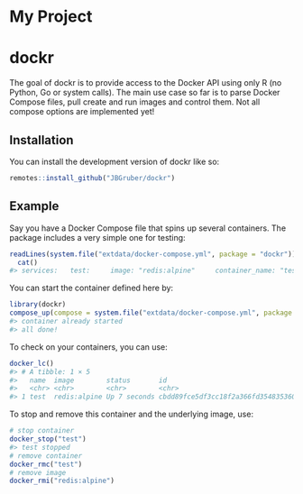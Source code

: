 My Project
================

<!-- README.md is generated from README.Rmd. Please edit that file -->

# dockr

<!-- badges: start -->
<!-- badges: end -->

The goal of dockr is to provide access to the Docker API using only R
(no Python, Go or system calls). The main use case so far is to parse
Docker Compose files, pull create and run images and control them. Not
all compose options are implemented yet!

## Installation

You can install the development version of dockr like so:

``` r
remotes::install_github("JBGruber/dockr")
```

## Example

Say you have a Docker Compose file that spins up several containers. The
package includes a very simple one for testing:

``` r
readLines(system.file("extdata/docker-compose.yml", package = "dockr")) |> 
  cat()
#> services:   test:     image: "redis:alpine"     container_name: "test"     ports:       - "8000:5000"     command: ["sleep", "120"]  networks:   test-net:
```

You can start the container defined here by:

``` r
library(dockr)
compose_up(compose = system.file("extdata/docker-compose.yml", package = "dockr"))
#> container already started
#> all done!
```

To check on your containers, you can use:

``` r
docker_lc()
#> # A tibble: 1 × 5
#>   name  image        status       id                                       ports
#>   <chr> <chr>        <chr>        <chr>                                    <chr>
#> 1 test  redis:alpine Up 7 seconds cbdd89fce5df3cc18f2a366fd35483536054cfa… "lis…
```

To stop and remove this container and the underlying image, use:

``` r
# stop container
docker_stop("test")
#> test stopped
# remove container
docker_rmc("test")
# remove image
docker_rmi("redis:alpine")
```
